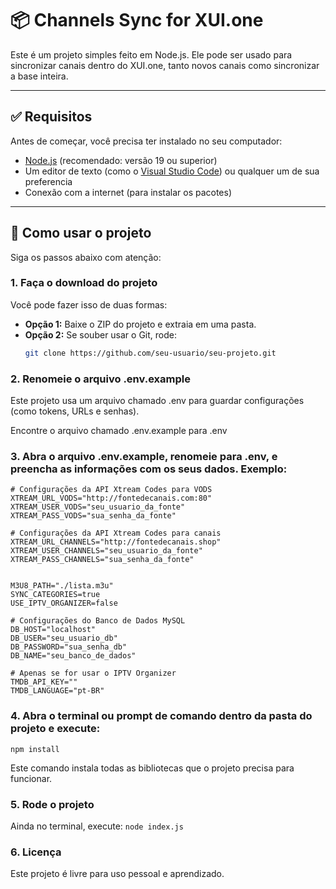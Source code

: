 # 📦 Channels Sync for XUI.one

Este é um projeto simples feito em Node.js. Ele pode ser usado para sincronizar canais dentro do XUI.one, tanto novos canais como sincronizar a base inteira.

---

## ✅ Requisitos

Antes de começar, você precisa ter instalado no seu computador:

- [Node.js](https://nodejs.org/) (recomendado: versão 19 ou superior)
- Um editor de texto (como o [Visual Studio Code](https://code.visualstudio.com/)) ou qualquer um de sua preferencia
- Conexão com a internet (para instalar os pacotes)

---

## 🚀 Como usar o projeto

Siga os passos abaixo com atenção:

### 1. Faça o download do projeto

Você pode fazer isso de duas formas:

- **Opção 1:** Baixe o ZIP do projeto e extraia em uma pasta.
- **Opção 2:** Se souber usar o Git, rode:
  ```bash
  git clone https://github.com/seu-usuario/seu-projeto.git
  ```

### 2. Renomeie o arquivo .env.example
Este projeto usa um arquivo chamado .env para guardar configurações (como tokens, URLs e senhas).

Encontre o arquivo chamado .env.example para .env

### 3. Abra o arquivo .env.example, renomeie para .env, e preencha as informações com os seus dados. Exemplo:
```
# Configurações da API Xtream Codes para VODS
XTREAM_URL_VODS="http://fontedecanais.com:80"
XTREAM_USER_VODS="seu_usuario_da_fonte"
XTREAM_PASS_VODS="sua_senha_da_fonte"

# Configurações da API Xtream Codes para canais
XTREAM_URL_CHANNELS="http://fontedecanais.shop"
XTREAM_USER_CHANNELS="seu_usuario_da_fonte"
XTREAM_PASS_CHANNELS="sua_senha_da_fonte"


M3U8_PATH="./lista.m3u"
SYNC_CATEGORIES=true
USE_IPTV_ORGANIZER=false

# Configurações do Banco de Dados MySQL
DB_HOST="localhost"
DB_USER="seu_usuario_db"
DB_PASSWORD="sua_senha_db"
DB_NAME="seu_banco_de_dados"

# Apenas se for usar o IPTV Organizer
TMDB_API_KEY=""
TMDB_LANGUAGE="pt-BR"
```


### 4. Abra o terminal ou prompt de comando dentro da pasta do projeto e execute:
`npm install`

Este comando instala todas as bibliotecas que o projeto precisa para funcionar.

### 5. Rode o projeto
Ainda no terminal, execute: `node index.js`

### 6. Licença
Este projeto é livre para uso pessoal e aprendizado.
